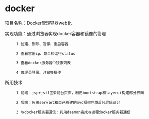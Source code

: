 # docker
项目名称：Docker管理容器web化

实现功能：通过浏览器实现docker容器和镜像的管理

         1 创建、删除、暂停、重启容器
         
         2 查看容器ip、端口和运行status
         
         3 查看docker服务器中镜像列表
         
         4 管理员登录、注销等操作
         
所用技术

         1 前端：jsp+jstl渲染前台页面，利用bootstrap和layerui构建部分界面
         
         2 后端：传统servlet和自己搭建的mvc框架完成后台逻辑部分
         
         3 与docker服务器通信：利用daemon完成与远程docker服务器通信
